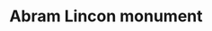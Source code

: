 ---
pid: llp231
title: Abram Lincon monument
location_transcription: Feladelphia
coordinates: "[-75.143526087038, 39.95322748706]"
zipcode: 
gen_neighborhood: 
neighborhood: 
outside_phl: 
age: '12'
age_range: 6-13
instagram: 
image_file_name: llp_231.jpg
proposal_transcription: The Monument of Abram Lincon
topic: Person,History
topic_summary: 0, 0
type: Sculpture Statue
keywords_other: abraham lincoln
credit: Carlos Manuel
image_labels: 
twitter: 
facebook: 
permalink: "/monuments/llp231/"
layout: item-page
---